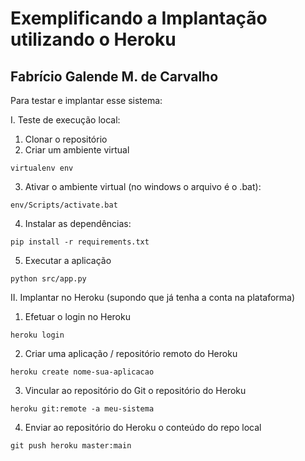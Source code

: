 # Exemplificando a Implantação utilizando o Heroku

## Fabrício Galende M. de Carvalho

Para testar e implantar esse sistema:

I. Teste de execução local:
1. Clonar o repositório
2. Criar um ambiente virtual
```console
virtualenv env
```
3. Ativar o ambiente virtual (no windows o arquivo é o .bat):
```console
env/Scripts/activate.bat
```
4. Instalar as dependências:
```console
pip install -r requirements.txt
```
5. Executar a aplicação
```console
python src/app.py
```

II. Implantar no Heroku (supondo que já tenha a conta na plataforma)

1. Efetuar o login no Heroku
```console
heroku login
```
2. Criar uma aplicação / repositório remoto do Heroku
```console
heroku create nome-sua-aplicacao
```
3. Vincular ao repositório do Git o repositório do Heroku
```console
heroku git:remote -a meu-sistema
```
4. Enviar ao repositório do Heroku o conteúdo do repo local
```console
git push heroku master:main
```



